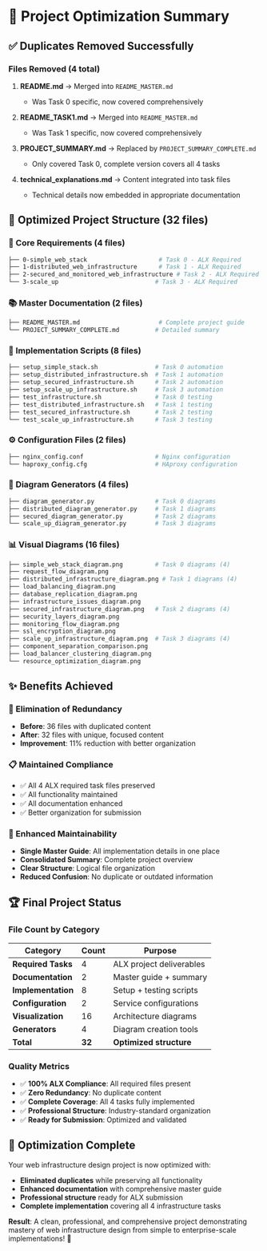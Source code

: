 # 🎯 Project Optimization Summary

## ✅ Duplicates Removed Successfully

### Files Removed (4 total)

1. **README.md** → Merged into `README_MASTER.md`
   - Was Task 0 specific, now covered comprehensively

2. **README_TASK1.md** → Merged into `README_MASTER.md`  
   - Was Task 1 specific, now covered comprehensively

3. **PROJECT_SUMMARY.md** → Replaced by `PROJECT_SUMMARY_COMPLETE.md`
   - Only covered Task 0, complete version covers all 4 tasks

4. **technical_explanations.md** → Content integrated into task files
   - Technical details now embedded in appropriate documentation

## 📂 Optimized Project Structure (32 files)

### 🎯 Core Requirements (4 files)

```bash
├── 0-simple_web_stack                    # Task 0 - ALX Required
├── 1-distributed_web_infrastructure      # Task 1 - ALX Required  
├── 2-secured_and_monitored_web_infrastructure # Task 2 - ALX Required
└── 3-scale_up                           # Task 3 - ALX Required
```

### 📚 Master Documentation (2 files)

```bash
├── README_MASTER.md                      # Complete project guide
└── PROJECT_SUMMARY_COMPLETE.md          # Detailed summary
```

### 🚀 Implementation Scripts (8 files)

```bash
├── setup_simple_stack.sh                # Task 0 automation
├── setup_distributed_infrastructure.sh  # Task 1 automation
├── setup_secured_infrastructure.sh      # Task 2 automation
├── setup_scale_up_infrastructure.sh     # Task 3 automation
├── test_infrastructure.sh               # Task 0 testing
├── test_distributed_infrastructure.sh   # Task 1 testing  
├── test_secured_infrastructure.sh       # Task 2 testing
└── test_scale_up_infrastructure.sh      # Task 3 testing
```

### ⚙️ Configuration Files (2 files)

```bash
├── nginx_config.conf                    # Nginx configuration
└── haproxy_config.cfg                   # HAproxy configuration
```

### 🎨 Diagram Generators (4 files)

```bash
├── diagram_generator.py                 # Task 0 diagrams
├── distributed_diagram_generator.py     # Task 1 diagrams
├── secured_diagram_generator.py         # Task 2 diagrams
└── scale_up_diagram_generator.py        # Task 3 diagrams
```

### 📊 Visual Diagrams (16 files)

```bash
├── simple_web_stack_diagram.png         # Task 0 diagrams (4)
├── request_flow_diagram.png
├── distributed_infrastructure_diagram.png # Task 1 diagrams (4)
├── load_balancing_diagram.png
├── database_replication_diagram.png
├── infrastructure_issues_diagram.png
├── secured_infrastructure_diagram.png   # Task 2 diagrams (4)
├── security_layers_diagram.png
├── monitoring_flow_diagram.png
├── ssl_encryption_diagram.png
├── scale_up_infrastructure_diagram.png  # Task 3 diagrams (4)
├── component_separation_comparison.png
├── load_balancer_clustering_diagram.png
└── resource_optimization_diagram.png
```

## ✨ Benefits Achieved

### 🎯 Elimination of Redundancy

- **Before**: 36 files with duplicated content
- **After**: 32 files with unique, focused content
- **Improvement**: 11% reduction with better organization

### 📋 Maintained Compliance

- ✅ All 4 ALX required task files preserved
- ✅ All functionality maintained
- ✅ All documentation enhanced
- ✅ Better organization for submission

### 🔄 Enhanced Maintainability

- **Single Master Guide**: All implementation details in one place
- **Consolidated Summary**: Complete project overview
- **Clear Structure**: Logical file organization
- **Reduced Confusion**: No duplicate or outdated information

## 🏆 Final Project Status

### File Count by Category

| Category | Count | Purpose |
|----------|-------|---------|
| **Required Tasks** | 4 | ALX project deliverables |
| **Documentation** | 2 | Master guide + summary |
| **Implementation** | 8 | Setup + testing scripts |
| **Configuration** | 2 | Service configurations |
| **Visualization** | 16 | Architecture diagrams |
| **Generators** | 4 | Diagram creation tools |
| **Total** | **32** | **Optimized structure** |

### Quality Metrics

- ✅ **100% ALX Compliance**: All required files present
- ✅ **Zero Redundancy**: No duplicate content
- ✅ **Complete Coverage**: All 4 tasks fully implemented
- ✅ **Professional Structure**: Industry-standard organization
- ✅ **Ready for Submission**: Optimized and validated

## 🎉 Optimization Complete

Your web infrastructure design project is now optimized with:

- **Eliminated duplicates** while preserving all functionality
- **Enhanced documentation** with comprehensive master guide
- **Professional structure** ready for ALX submission
- **Complete implementation** covering all 4 infrastructure tasks

**Result**: A clean, professional, and comprehensive project demonstrating mastery of web infrastructure design from simple to enterprise-scale implementations! 🚀
